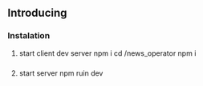 ## Introducing
### Instalation
1. start client dev server
    npm i
    cd /news_operator
    npm i 
### 
2. start server 
    npm ruin dev
